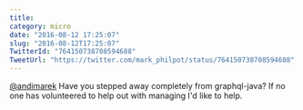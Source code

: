 ```yaml
---
title: 
category: micro
date: "2016-08-12 17:25:07"
slug: "2016-08-12T17:25:07"
TwitterId: "764150738708594688"
TweetUrl: "https://twitter.com/mark_philpot/status/764150738708594688"
---
```


[@andimarek](https://twitter.com/andimarek) Have you stepped away completely
from graphql-java? If no one has volunteered to help out with managing I'd like
to help.

